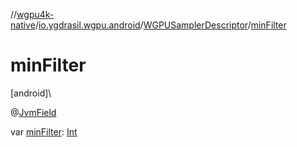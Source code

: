 //[wgpu4k-native](../../../index.md)/[io.ygdrasil.wgpu.android](../index.md)/[WGPUSamplerDescriptor](index.md)/[minFilter](min-filter.md)

# minFilter

[android]\

@[JvmField](https://kotlinlang.org/api/core/kotlin-stdlib/kotlin.jvm/-jvm-field/index.html)

var [minFilter](min-filter.md): [Int](https://kotlinlang.org/api/core/kotlin-stdlib/kotlin/-int/index.html)